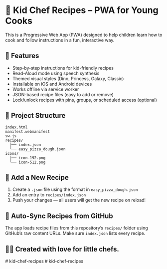 # 🍕 Kid Chef Recipes – PWA for Young Cooks

This is a Progressive Web App (PWA) designed to help children learn how to cook and follow instructions in a fun, interactive way.

## 🌟 Features
- Step-by-step instructions for kid-friendly recipes
- Read-Aloud mode using speech synthesis
- Themed visual styles (Dino, Princess, Galaxy, Classic)
- Installable on iOS and Android devices
- Works offline via service worker
- JSON-based recipe files (easy to add or remove)
- Lock/unlock recipes with pins, groups, or scheduled access (optional)

## 📁 Project Structure
```
index.html
manifest.webmanifest
sw.js
recipes/
  ├── index.json
  └── easy_pizza_dough.json
icons/
  ├── icon-192.png
  └── icon-512.png
```

## 🧪 Add a New Recipe
1. Create a `.json` file using the format in `easy_pizza_dough.json`
2. Add an entry to `recipes/index.json`
3. Push your changes — all users will get the new recipe on reload!

## 📡 Auto-Sync Recipes from GitHub
The app loads recipe files from this repository’s `recipes/` folder using GitHub’s raw content URLs. Make sure `index.json` lists every recipe.

## 👨‍🍳 Created with love for little chefs.
#   k i d - c h e f - r e c i p e s  
 #   k i d - c h e f - r e c i p e s  
 